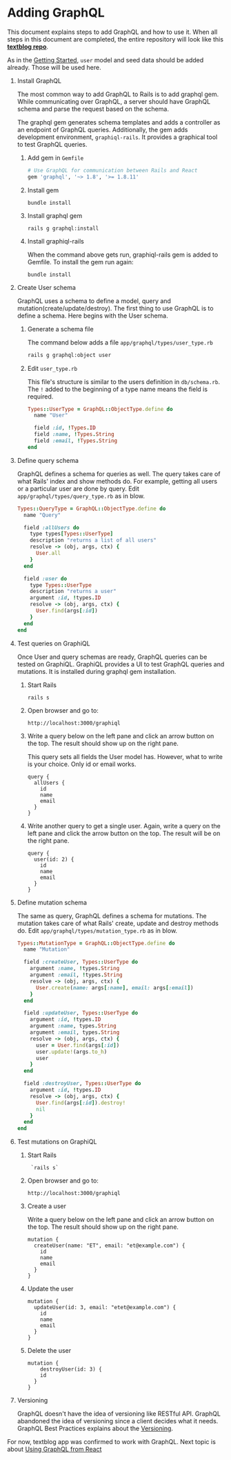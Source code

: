 # Adding GraphQL

This document explains steps to add GraphQL and how to use it.
When all steps in this document are completed, the entire repository will look like this
__[textblog repo](https://github.com/yokolet/textblog/tree/06a62e49cb5f85d50a31c835a594c77e550692bf)__.


As in the [Getting Started](GettingStarted.md), `user` model and seed data
should be added already. Those will be used here.

1. Install GraphQL

    The most common way to add GraphQL to Rails is to add graphql gem.
    While communicating over GraphQL, a server should have GraphQL schema
    and parse the request based on the schema.
    
    The graphql gem generates schema templates and adds a controller as an
    endpoint of GraphQL queries. Additionally, the gem adds development
    environment, `graphiql-rails`. It provides a graphical tool to test
    GraphQL queries.
    
    1. Add gem in `Gemfile` 

        ```ruby
        # Use GraphQL for communication between Rails and React
        gem 'graphql', '~> 1.8', '>= 1.8.11'
        ```
        
    2. Install gem

        ```
        bundle install
        ```
    
    3. Install graphql gem
    
        ```rails g graphql:install```
    
    4. Install graphiql-rails
    
        When the command above gets run, graphiql-rails gem is added to Gemfile.
        To install the gem run again:
        
        ```bundle install```

2. Create User schema

    GraphQL uses a schema to define a model, query and mutation(create/update/destroy).
    The first thing to use GraphQL is to define a schema. Here begins with the
    User schema.
    
    1. Generate a schema file
    
        The command below adds a file `app/graphql/types/user_type.rb`

        ```bash
        rails g graphql:object user
        ```
    
    2. Edit `user_type.rb`

        This file's structure is similar to the users definition in `db/schema.rb`.
        The `!` added to the beginning of a type name means the field is required.
    
        ```ruby
        Types::UserType = GraphQL::ObjectType.define do
          name "User"
        
          field :id, !Types.ID
          field :name, !Types.String
          field :email, !Types.String
        end
        ```

3. Define query schema

    GraphQL defines a schema for queries as well. The query takes care of what Rails'
    index and show methods do. For example, getting all users or a
    particular user are done by query.
    Edit `app/graphql/types/query_type.rb` as in blow.
    
    ```ruby
    Types::QueryType = GraphQL::ObjectType.define do
      name "Query"
    
      field :allUsers do
        type types[Types::UserType]
        description "returns a list of all users"
        resolve -> (obj, args, ctx) {
          User.all
        }
      end
    
      field :user do
        type Types::UserType
        description "returns a user"
        argument :id, !types.ID
        resolve -> (obj, args, ctx) {
          User.find(args[:id])
        }
      end
    end
    ```

4. Test queries on GraphiQL

    Once User and query schemas are ready, GraphQL queries can be tested on GraphiQL.
    GraphiQL provides a UI to test GraphQL queries and mutations. It is installed during
    graphql gem installation.

    1. Start Rails
    
        `rails s`

    2. Open browser and go to:
    
        `http://localhost:3000/graphiql`

    3. Write a query below on the left pane and click an arrow button on the top. The result
        should show up on the right pane.

        This query sets all fields the User model has. However, what to write is your choice.
        Only id or email works.

        ```
        query {
          allUsers {
            id
            name
            email
          }
        }
        ```

    4. Write another query to get a single user. Again, write a query on the left pane and
        click the arrow button on the top. The result will be on the right pane.

        ```
        query {
          user(id: 2) {
            id
            name
            email
          }
        }
        ```

5. Define mutation schema

    The same as query, GraphQL defines a schema for mutations. The mutation takes care of what
    Rails' create, update and destroy methods do.
    Edit `app/graphql/types/mutation_type.rb` as in blow.
    
    ```ruby
    Types::MutationType = GraphQL::ObjectType.define do
      name "Mutation"
    
      field :createUser, Types::UserType do
        argument :name, !types.String
        argument :email, !types.String
        resolve -> (obj, args, ctx) {
          User.create(name: args[:name], email: args[:email])
        }
      end
    
      field :updateUser, Types::UserType do
        argument :id, !types.ID
        argument :name, types.String
        argument :email, types.String
        resolve -> (obj, args, ctx) {
          user = User.find(args[:id])
          user.update!(args.to_h)
          user
        }
      end
    
      field :destroyUser, Types::UserType do
        argument :id, !types.ID
        resolve -> (obj, args, ctx) {
          User.find(args[:id]).destroy!
          nil
        }
      end
    end
    ```

6. Test mutations on GraphiQL

    1. Start Rails
        
            `rails s`
    
    2. Open browser and go to:
    
        `http://localhost:3000/graphiql`

    3. Create a user
    
        Write a query below on the left pane and click an arrow button on the top. The result
        should show up on the right pane.

        ```
        mutation {
          createUser(name: "ET", email: "et@example.com") {
            id
            name
            email
          }
        }
        ```

    4. Update the user
    
        ```
        mutation {
          updateUser(id: 3, email: "etet@example.com") {
            id
            name
            email
          } 
        }
        ```

    5. Delete the user

        ```
        mutation {
        	destroyUser(id: 3) {
            id
          }
        }
        ```

7. Versioning

    GraphQL doesn't have the idea of versioning like RESTful API.
    GraphQL abandoned the idea of versioning since a client decides what it needs.
    GraphQL Best Practices explains about
    the [Versioning](https://graphql.org/learn/best-practices/#versioning).
    
For now, textblog app was confirmed to work with GraphQL. Next topic is
about [Using GraphQL from React](./UsingGraphQLfromReact.md)
